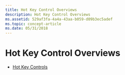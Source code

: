 ```yaml
---
title: Hot Key Control Overviews
description: Hot Key Control Overviews
ms.assetid: 529af3fa-4a4a-43aa-b059-d09b3ec5adef
ms.topic: concept-article
ms.date: 05/31/2018
---
```


# Hot Key Control Overviews

-   [Hot Key Controls](hot-key-controls.md)

 

 




